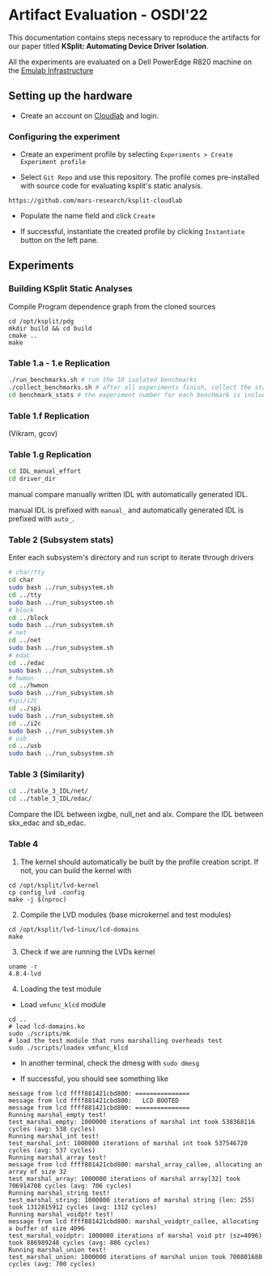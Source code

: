# Artifact Evaluation - OSDI'22

This documentation contains steps necessary to reproduce the artifacts for our
paper titled **KSplit: Automating Device Driver Isolation**.

All the experiments are evaluated on a Dell PowerEdge R820 machine on the
[Emulab Infrastructure](https://www.emulab.net/apt/show-hardware.php?type=d820)


## Setting up the hardware

* Create an account on [Cloudlab](https://www.cloudlab.us/) and login.

### Configuring the experiment

* Create an experiment profile by selecting
  `Experiments > Create Experiment profile`

* Select `Git Repo` and use this repository. The profile comes pre-installed
  with source code for evaluating ksplit's static analysis.
```
https://github.com/mars-research/ksplit-cloudlab
```

* Populate the name field and click `Create`

* If successful, instantiate the created profile by clicking `Instantiate`
  button on the left pane.



## Experiments

### Building KSplit Static Analyses

Compile Program dependence graph from the cloned sources
```
cd /opt/ksplit/pdg
mkdir build && cd build
cmake ..
make
```


### Table 1.a - 1.e Replication

 ```bash
 ./run_benchmarks.sh # run the 10 isolated benchmarks
 ./collect_benchmarks.sh # after all experiments finish, collect the stats
 cd benchmark_stats # the experiment number for each benchmark is included in the corresponding file name (dummy is null_net).
 ```

### Table 1.f Replication
 (Vikram, gcov)

 ### Table 1.g Replication
 ```bash
 cd IDL_manual_effort
 cd driver_dir
 ```
manual compare manually written IDL with automatically generated IDL.

manual IDL is prefixed with `manual_` and automatically generated IDL is prefixed with `auto_`.
 
### Table 2 (Subsystem stats)

Enter each subsystem's directory and run script to iterate through drivers

```bash
# char/tty
cd char
sudo bash ../run_subsystem.sh
cd ../tty
sudo bash ../run_subsystem.sh
# block
cd ../block
sudo bash ../run_subsystem.sh
# net
cd ../net
sudo bash ../run_subsystem.sh
# edac
cd ../edac
sudo bash ../run_subsystem.sh
# hwmon
cd ../hwmon
sudo bash ../run_subsystem.sh
#spi/i2c
cd ../spi
sudo bash ../run_subsystem.sh
cd ../i2c
sudo bash ../run_subsystem.sh
# usb
cd ../usb
sudo bash ../run_subsystem.sh
```
### Table 3 (Similarity)
```bash
cd ../table_3_IDL/net/
cd ../table_3_IDL/edac/
```
Compare the IDL between ixgbe, null_net and alx.
Compare the IDL between skx_edac and sb_edac.

### Table 4
1. The kernel should automatically be built by the profile creation script. If
  not, you can build the kernel with
```
cd /opt/ksplit/lvd-kernel
cp config_lvd .config
make -j $(nproc)
```

2. Compile the LVD modules (base microkernel and test modules)
```
cd /opt/ksplit/lvd-linux/lcd-domains
make
```

3. Check if we are running the LVDs kernel
```
uname -r
4.8.4-lvd
```

4. Loading the test module

* Load `vmfunc_klcd` module
```
cd ..
# load lcd-domains.ko
sudo ./scripts/mk
# load the test module that runs marshalling overheads test
sudo ./scripts/loadex vmfunc_klcd
```

* In another terminal, check the dmesg with `sudo dmesg`

* If successful, you should see something  like
```
message from lcd ffff881421cbd800: ===============
message from lcd ffff881421cbd800:   LCD BOOTED
message from lcd ffff881421cbd800: ===============
Running marshal_empty test!
test_marshal_empty: 1000000 iterations of marshal int took 538368116 cycles (avg: 538 cycles)
Running marshal_int test!
test_marshal_int: 1000000 iterations of marshal int took 537546720 cycles (avg: 537 cycles)
Running marshal_array test!
message from lcd ffff881421cbd800: marshal_array_callee, allocating an array of size 32
test_marshal_array: 1000000 iterations of marshal array[32] took 706914708 cycles (avg: 706 cycles)
Running marshal_string test!
test_marshal_string: 1000000 iterations of marshal string (len: 255) took 1312815912 cycles (avg: 1312 cycles)
Running marshal_voidptr test!
message from lcd ffff881421cbd800: marshal_voidptr_callee, allocating a buffer of size 4096
test_marshal_voidptr: 1000000 iterations of marshal void ptr (sz=4096) took 886989248 cycles (avg: 886 cycles)
Running marshal_union test!
test_marshal_union: 1000000 iterations of marshal union took 700801680 cycles (avg: 700 cycles)
```
